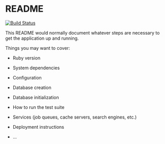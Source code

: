 # README
[![Build Status](https://app.travis-ci.com/CamBrown101/ruby-blog.svg?token=pG55qYoCMsfaZDY6FBxK&branch=master)](https://app.travis-ci.com/CamBrown101/ruby-blog)

This README would normally document whatever steps are necessary to get the
application up and running.

Things you may want to cover:

* Ruby version

* System dependencies

* Configuration

* Database creation

* Database initialization

* How to run the test suite

* Services (job queues, cache servers, search engines, etc.)

* Deployment instructions

* ...

